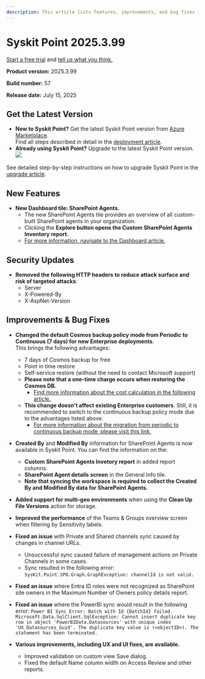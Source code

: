 ```yaml
---
description: This article lists features, improvements, and bug fixes in Syskit Point version 2025.3.99
---
```


# Syskit Point 2025.3.99

[Start a free trial](https://www.syskit.com/products/point/free-trial/) and [tell us what you think.](https://www.syskit.com/company/contact-us/)

**Product version:** 2025.3.99

**Build number:** 57

**Release date:** July 15, 2025

## Get the Latest Version

* **New to Syskit Point?** Get the latest Syskit Point version from [Azure Marketplace](https://azuremarketplace.microsoft.com/en-us/marketplace/apps/syskitltd.syskit\_point).\
 Find all steps described in detail in the [deployment article](../../../set-up-point-enterprise/deployment/deploy-syskit-point.md).
* **Already using Syskit Point?** Upgrade to the latest Syskit Point version.\
 [![](https://aka.ms/deploytoazurebutton)](https://portal.azure.com/#create/Microsoft.Template/uri/https%3A%2F%2Fsyskitassetsstorage.blob.core.windows.net%2Fpoint%2FARMTemplates%2FPointUpdateDeploy%2FPointUpdateTemplate.json)

See detailed step-by-step instructions on how to upgrade Syskit Point in the [upgrade article](../../../set-up-point-enterprise/deployment/upgrade-syskit-point.md).


## New Features
* **New Dashboard tile: SharePoint Agents.**
  * The new SharePoint Agents tile provides an overview of all custom-built SharePoint agents in your organization.
  * Clicking the **Explore button opens the Custom SharePoint Agents Inventory report**.
  * [For more information, navigate to the Dashboard article.](../../../microsoft365-inventory/explore-your-microsoft-365-dashboard.md#sharepoint-agents)  

## Security Updates
* **Removed the following HTTP headers to reduce attack surface and risk of targeted attacks**:
  * Server
  * X-Powered-By
  * X-AspNet-Version

## Improvements & Bug Fixes

* **Changed the default Cosmos backup policy mode from Periodic to Continuous (7 days) for new Enterprise deployments**. \
This brings the following advantages:
  * 7 days of Cosmos backup for free
  * Point in time restore
  * Self-service restore (without the need to contact Microsoft support)
  * **Please note that a one-time charge occurs when restoring the Cosmos DB.**
    * [Find more information about the cost calculation in the following article.](https://learn.microsoft.com/en-us/azure/cosmos-db/continuous-backup-restore-introduction#continuous-backup-pricing)
  * **This change doesn't affect existing Enterprise customers**. Still, it is recommended to switch to the continuous backup policy mode due to the advantages listed above.
    * [For more information about the migration from periodic to continuous backup mode, please visit this link.](https://learn.microsoft.com/en-us/azure/cosmos-db/migrate-continuous-backup)

* **Created By** and **Modified By** information for SharePoint Agents is now available in Syskit Point. You can find the information on the:
  * **Custom SharePoint Agents Invetory report** in added report columns.
  * **SharePoint Agent details screen** in the General Info tile.
  * **Note that syncing the workspace is required to collect the Created By and Modified By data for SharePoint Agents.**

* **Added support for multi-geo environments** when using the **Clean Up File Versions** action for storage.

* **Improved the performance** of the Teams & Groups overview screen when filtering by Sensitivity labels.

* **Fixed an issue** with Private and Shared channels sync caused by changes in channel URLs.
  * Unsuccessful sync caused failure of management actions on Private Channels in some cases.
  * Sync resulted in the following error: `SysKit.Point.SPO.Graph.GraphException: channelId is not valid.`

* **Fixed an issue** where Entra ID roles were not recognized as SharePoint site owners in the Maximum Number of Owners policy details report. 

* **Fixed an issue** where the PowerBI sync would result in the following error: 
```Power BI Sync Error: Batch with Id {BatchId} failed. Microsoft.Data.SqlClient.SqlException: Cannot insert duplicate key row in object 'PowerBIData.Datasources' with unique index 'UX_Datasources_Guid'. The duplicate key value is (<objectID>). The statement has been terminated.```

* **Various improvements, including UX and UI fixes, are available.**
  * Improved validation on custom view Save dialog.
  * Fixed the default Name column width on Access Review and other reports.
